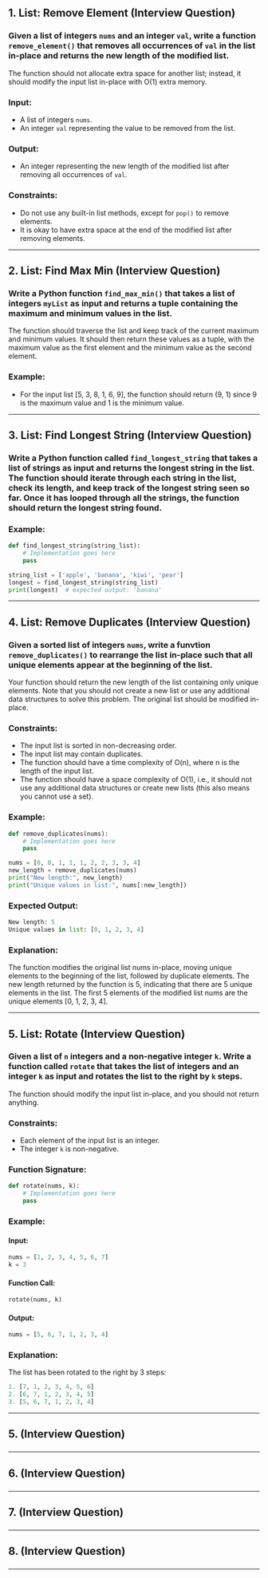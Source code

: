 ## 1. List: Remove Element (**Interview Question**)

### Given a list of integers `nums` and an integer `val`, write a function `remove_element()` that removes all occurrences of `val` in the list in-place and returns the new length of the modified list.

The function should not allocate extra space for another list; instead, it should modify the input list in-place with O(1) extra memory.

### Input:

- A list of integers `nums`.
- An integer `val` representing the value to be removed from the list.

### Output:

- An integer representing the new length of the modified list after removing all occurrences of `val`.

### Constraints:

- Do not use any built-in list methods, except for `pop()` to remove elements.
- It is okay to have extra space at the end of the modified list after removing elements.

----------------------------------------------------------------------------------------- 



## 2. List: Find Max Min (**Interview Question**)

### Write a Python function `find_max_min()` that takes a list of integers `myList` as input and returns a tuple containing the maximum and minimum values in the list.

The function should traverse the list and keep track of the current maximum and minimum values. It should then return these values as a tuple, with the maximum value as the first element and the minimum value as the second element.

### Example:
- For the input list [5, 3, 8, 1, 6, 9], the function should return (9, 1) since 9 is the maximum value and 1 is the minimum value.

----------------------------------------------------------------------------------------- 



## 3. List: Find Longest String (**Interview Question**)

### Write a Python function called `find_longest_string` that takes a list of strings as input and returns the longest string in the list. The function should iterate through each string in the list, check its length, and keep track of the longest string seen so far. Once it has looped through all the strings, the function should return the longest string found.

### Example:

```python
def find_longest_string(string_list):
    # Implementation goes here
    pass

string_list = ['apple', 'banana', 'kiwi', 'pear']
longest = find_longest_string(string_list)
print(longest)  # expected output: 'banana'
```

-----------------------------------------------------------------------------------------



## 4. List: Remove Duplicates (**Interview Question**)

### Given a sorted list of integers `nums`, write a funvtion `remove_duplicates()` to rearrange the list in-place such that all unique elements appear at the beginning of the list.

Your function should return the new length of the list containing only unique elements. Note that you should not create a new list or use any additional data structures to solve this problem. The original list should be modified in-place.

### Constraints:

- The input list is sorted in non-decreasing order.
- The input list may contain duplicates.
- The function should have a time complexity of O(n), where n is the length of the input list.
- The function should have a space complexity of O(1), i.e., it should not use any additional data structures or create new lists (this also means you cannot use a set).

### Example:

```python
def remove_duplicates(nums):
    # Implementation goes here
    pass

nums = [0, 0, 1, 1, 1, 2, 2, 3, 3, 4]
new_length = remove_duplicates(nums)
print("New length:", new_length)
print("Unique values in list:", nums[:new_length])
```

### Expected Output:

```python
New length: 5
Unique values in list: [0, 1, 2, 3, 4]
```

### Explanation:
The function modifies the original list nums in-place, moving unique elements to the beginning of the list, followed by duplicate elements. The new length returned by the function is 5, indicating that there are 5 unique elements in the list. The first 5 elements of the modified list nums are the unique elements [0, 1, 2, 3, 4].

-----------------------------------------------------------------------------------------

## 5. List: Rotate (**Interview Question**)

### Given a list of `n` integers and a non-negative integer `k`. Write a function called `rotate` that takes the list of integers and an integer `k` as input and rotates the list to the right by `k` steps.

The function should modify the input list in-place, and you should not return anything.

### Constraints:

- Each element of the input list is an integer.
- The integer `k` is non-negative.

### Function Signature:

```python
def rotate(nums, k):
    # Implementation goes here
    pass
```

### Example:

#### Input:

```python
nums = [1, 2, 3, 4, 5, 6, 7]
k = 3
```

#### Function Call:

```python
rotate(nums, k)
```

#### Output:

```python
nums = [5, 6, 7, 1, 2, 3, 4]
```

### Explanation:
The list has been rotated to the right by 3 steps:

```python
1. [7, 1, 2, 3, 4, 5, 6]
2. [6, 7, 1, 2, 3, 4, 5]
3. [5, 6, 7, 1, 2, 3, 4]
```

-----------------------------------------------------------------------------------------



## 5.  (**Interview Question**)

### 

-----------------------------------------------------------------------------------------



## 6.  (**Interview Question**)

### 

-----------------------------------------------------------------------------------------



## 7.  (**Interview Question**)

### 

-----------------------------------------------------------------------------------------



## 8.  (**Interview Question**)

### 

-----------------------------------------------------------------------------------------
